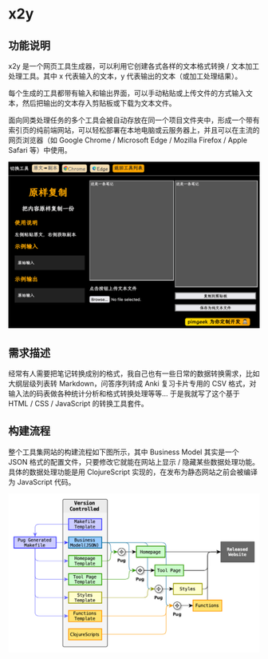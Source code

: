 # x2y
## 功能说明

x2y 是一个网页工具生成器，可以利用它创建各式各样的文本格式转换 / 文本加工处理工具。其中 x 代表输入的文本，y 代表输出的文本（或加工处理结果）。

每个生成的工具都带有输入和输出界面，可以手动粘贴或上传文件的方式输入文本，然后把输出的文本存入剪贴板或下载为文本文件。

面向同类处理任务的多个工具会被自动存放在同一个项目文件夹中，形成一个带有索引页的纯前端网站，可以轻松部署在本地电脑或云服务器上，并且可以在主流的网页浏览器（如 Google Chrome / Microsoft Edge / Mozilla Firefox / Apple Safari 等）中使用。

![](./design/user-interface.png)

## 需求描述

经常有人需要把笔记转换成别的格式，我自己也有一些日常的数据转换需求，比如大纲层级列表转 Markdown，问答序列转成 Anki 复习卡片专用的 CSV 格式，对输入法的码表做各种统计分析和格式转换处理等等… 于是我就写了这个基于 HTML / CSS / JavaScript 的转换工具套件。

## 构建流程

整个工具集网站的构建流程如下图所示，其中 Business Model 其实是一个 JSON 格式的配置文件，只要修改它就能在网站上显示 / 隐藏某些数据处理功能。具体的数据处理功能是用 ClojureScript 实现的，在发布为静态网站之前会被编译为 JavaScript 代码。

![](./design/building-workflow.png)

